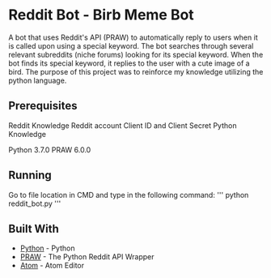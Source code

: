 # Reddit Bot - Birb Meme Bot

A bot that uses Reddit's API (PRAW) to automatically reply to users when it is called upon using a special keyword. The bot searches through several relevant subreddits (niche forums) looking for its special keyword. When the bot finds its special keyword, it replies to the user with a cute image of a bird. The purpose of this project was to reinforce my knowledge utilizing the python language.


## Prerequisites

Reddit Knowledge
Reddit account
Client ID and Client Secret
Python Knowledge

Python 3.7.0
PRAW 6.0.0


## Running

Go to file location in CMD and type in the following command:
'''
  python reddit_bot.py
'''


## Built With

* [Python](https://www.python.org/downloads/) - Python
* [PRAW](https://praw.readthedocs.io/en/latest/getting_started/installation.html) - The Python Reddit API Wrapper
* [Atom](https://atom.io/) - Atom Editor
